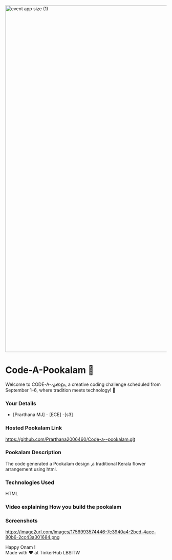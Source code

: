 <img width="1920" height="1080" alt="event app size (1)" src="https://github.com/user-attachments/assets/9c18c1de-1249-41ca-9561-1bc003606551" />

# Code-A-Pookalam 🌸
Welcome to CODE-A-പൂക്കളം, a creative coding challenge scheduled from September 1–6, where tradition meets technology! 🌼


### Your Details
- [Prarthana MJ] - [ECE] -[s3]



### Hosted Pookalam Link
https://github.com/Prarthana2006460/Code-a--pookalam.git


### Pookalam Description
The code generated a Pookalam design ,a traditional Kerala flower arrangement using html.

### Technologies Used 
HTML

### Video explaining How you build the pookalam



### Screenshots
https://image2url.com/images/1756993574446-7c3940a4-2bed-4aec-80b6-2cc43a301684.png


Happy Onam ! <br>
Made with ❤️ at TinkerHub LBSITW
